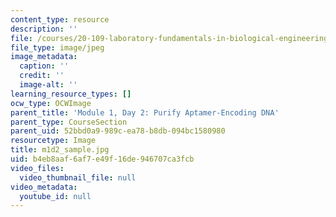 ```yaml
---
content_type: resource
description: ''
file: /courses/20-109-laboratory-fundamentals-in-biological-engineering-spring-2010/b4eb8aaf6af7e49f16de946707ca3fcb_m1d2_sample.jpg
file_type: image/jpeg
image_metadata:
  caption: ''
  credit: ''
  image-alt: ''
learning_resource_types: []
ocw_type: OCWImage
parent_title: 'Module 1, Day 2: Purify Aptamer-Encoding DNA'
parent_type: CourseSection
parent_uid: 52bbd0a9-989c-ea78-b8db-094bc1580980
resourcetype: Image
title: m1d2_sample.jpg
uid: b4eb8aaf-6af7-e49f-16de-946707ca3fcb
video_files:
  video_thumbnail_file: null
video_metadata:
  youtube_id: null
---
```

